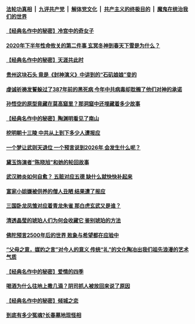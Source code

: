 ####  [法轮功真相](../../../../basic/blob/master/README.md?t=04270331) &nbsp;|&nbsp; [九评共产党](../../../../9ping.md/blob/master/README.md?t=04270331) &nbsp;|&nbsp; [解体党文化](../../../../jtdwh.md/blob/master/README.md?t=04270331)  &nbsp;|&nbsp; [共产主义的终极目的](../../../../gczydzjmd.md/blob/master/README.md?t=04270331) &nbsp;|&nbsp; [魔鬼在统治我们的世界](../../../../mgztzwmdsj.md/blob/master/README.md?t=04270331) 

#### [【经典名作中的秘密】冷宫中的奇女子](../pages/soh3/370765.md?t=04270331) 
#### [ 2020年下半年性命攸关的第二件事 玄冥冬神到春天下雪是为什么？](../pages/soh3/370486.md?t=04270331) 
#### [【经典名作中的秘密】天涯共此时](../pages/soh3/369334.md?t=04270331) 
#### [贵州这块石头 竟是《封神演义》中讲到的“石矶娘娘”变的](../pages/soh3/367849.md?t=04270331) 
#### [虔诚祈祷发誓躲过了387年前的黑死病 今年中共病毒却耽搁了他们对神的承诺](../pages/soh3/368008.md?t=04270331) 
#### [孙悟空的原型竟藏在莫高窟里？那洞窟中还埋藏着多少故事  ](../pages/soh3/368056.md?t=04270331) 
#### [【经典名作中的秘密】陶渊明看见了南山](../pages/soh3/366937.md?t=04270331) 
#### [挖明朝十三陵  中共从上到下多少人遭报应](../pages/soh3/366508.md?t=04270331) 
#### [一个梦让武则天退位   一个预言说到2026年 会发生什么呢？](../pages/soh3/365992.md?t=04270331) 
#### [黛玉饰演者“陈晓旭”和她的轮回故事](../pages/soh3/366394.md?t=04270331) 
#### [武汉肺炎如何自愈？ 五脏对应五德 缺什么就快快补起来](../pages/soh3/366139.md?t=04270331) 
#### [富家小姐嫌被供养的僧人丑陋  结果遭了报应](../pages/soh3/365728.md?t=04270331) 
#### [三国卧龙凤雏对应着青龙朱雀 那白虎玄武又是谁？](../pages/soh3/359569.md?t=04270331) 
#### [清透晶莹的琥珀人们为何会收藏它 鉴别琥珀的方法](../pages/soh3/341632.md?t=04270331) 
#### [佛陀预言2500年后的世界 败象与希望都在应验中](../pages/soh3/365683.md?t=04270331) 
#### [“父母之意，媒妁之言”对今人的意义 传统“礼”的文化陶冶出我们祖先浪漫的艺术气质](../pages/soh3/341224.md?t=04270331) 
#### [【经典名作中的秘密】爱情的四季](../pages/soh3/364963.md?t=04270331) 
#### [喝酒为什么往地上撒几滴？阴司抓人被放回来说了原因](../pages/soh3/363415.md?t=04270331) 
#### [【经典名作中的秘密】倾城之恋](../pages/soh3/363628.md?t=04270331) 
#### [到底有多少冤魂?长春墓地现怪相](../pages/soh3/363793.md?t=04270331) 
